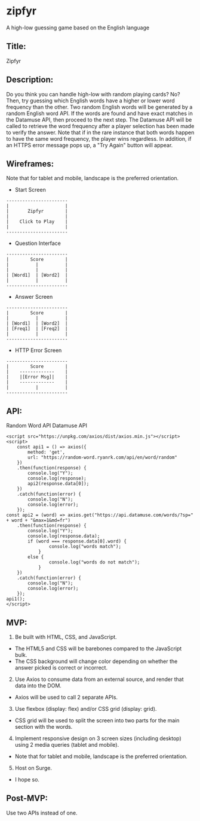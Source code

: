 # zipfyr
A high-low guessing game based on the English language

## Title: 
Zipfyr

## Description: 
Do you think you can handle high-low with random playing cards?
No? Then, try guessing which English words have a higher or lower word frequency than the other.
Two random English words will be generated by a random English word API. 
If the words are found and have exact matches in the Datamuse API, then proceed to the next step.
The Datamuse API will be called to retrieve the word frequency after a player selection has been made to verify the answer.
Note that if in the rare instance that both words happen to have the same word frequency, the player wins regardless.
In addition, if an HTTPS error message pops up, a "Try Again" button will appear.

## Wireframes: 
Note that for tablet and mobile, landscape is the preferred orientation.
  - Start Screen
  ```
-----------------------
|                     |
|       Zipfyr        |
|                     |
|    Click to Play    |
|                     |
-----------------------
```
  - Question Interface
  ```
-----------------------
|        Score        |
|          |          |
|          |          |
| [Word1]  | [Word2]  |
|          |          |
-----------------------
```
  - Answer Screen
  ```
-----------------------
|        Score        |
|          |          |
| [Word1]  | [Word2]  |
| [Freq1]  | [Freq2]  |
|          |          |
-----------------------
```
  - HTTP Error Screen
  ```
-----------------------
|        Score        |
|    -------------    |
|    |[Error Msg]|    |
|    -------------    |
|          |          |
-----------------------
```

## API: 
Random Word API
Datamuse API
```
<script src="https://unpkg.com/axios/dist/axios.min.js"></script>
<script>
    const api1 = () => axios({
        method: 'get',
        url: "https://random-word.ryanrk.com/api/en/word/random"
    })
    .then(function(response) {
        console.log("Y");
        console.log(response);
        api2(response.data[0]);
    })
    .catch(function(error) {
        console.log("N");
        console.log(error);
    });
const api2 = (word) => axios.get("https://api.datamuse.com/words/?sp=" + word + "&max=1&md=fr")
    .then(function(response) {
        console.log("Y");
        console.log(response.data);
        if (word === response.data[0].word) {
		        console.log("words match");
		    }
        else {
		        console.log("words do not match");
		    }
    })
    .catch(function(error) {
        console.log("N");
        console.log(error);
    });
api1();
</script>
```

## MVP: 
1. Be built with HTML, CSS, and JavaScript.
  - The HTML5 and CSS will be barebones compared to the JavaScript bulk. 
  - The CSS background will change color depending on whether the answer picked is correct or incorrect.
2. Use Axios to consume data from an external source, and render that data into the DOM.
  - Axios will be used to call 2 separate APIs.
3. Use flexbox (display: flex) and/or CSS grid (display: grid).
  - CSS grid will be used to split the screen into two parts for the main section with the words.
4. Implement responsive design on 3 screen sizes (including desktop) using 2 media queries (tablet and mobile).
  - Note that for tablet and mobile, landscape is the preferred orientation.
5. Host on Surge. 
  - I hope so.
  
## Post-MVP: 
Use two APIs instead of one.
